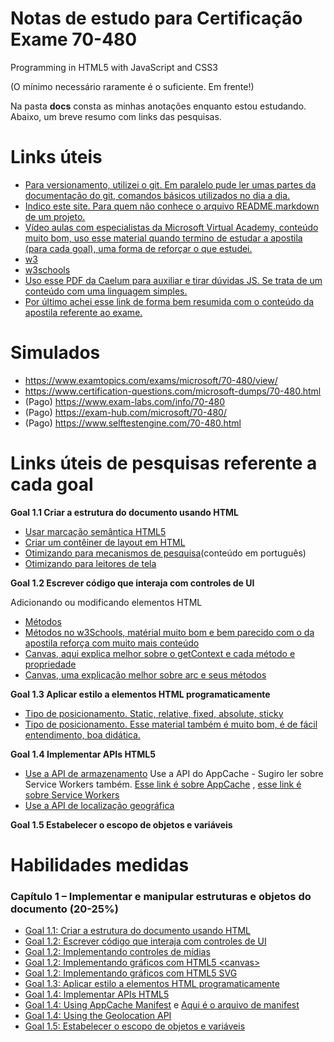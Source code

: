# Notas de estudo para Certificação Exame 70-480
Programming in HTML5 with JavaScript and CSS3

(O mínimo necessário raramente é o suficiente. Em frente!)

Na pasta **docs** consta as minhas anotações enquanto estou estudando. Abaixo, um breve resumo com links das pesquisas. 

# Links úteis
* [Para versionamento, utilizei o git. Em paralelo pude ler umas partes da documentação do git, comandos básicos utilizados no dia a dia.](https://git-scm.com/doc)
* [Indico este site. Para quem não conhece o arquivo README.markdown de um projeto.](https://dillinger.io/)
* [Vídeo aulas com especialistas da Microsoft Virtual Academy, conteúdo muito bom, uso esse material quando termino de estudar a apostila (para cada goal), uma forma de reforçar o que estudei.](https://channel9.msdn.com/Series/Developing-in-HTML5-with-JavaScript-and-CSS3-Jump-Start)
* [w3](https://www.w3.org/)
* [w3schools](https://www.w3schools.com/html/html5_intro.asp)
* [Uso esse PDF da Caelum para auxiliar e tirar dúvidas JS. Se trata de um conteúdo com uma linguagem simples.](./docs/caelum-html-css-javascript)
* [Por último achei esse link de forma bem resumida com o conteúdo da apostila referente ao exame.](http://www.infocodify.com/)

# Simulados
* https://www.examtopics.com/exams/microsoft/70-480/view/
* https://www.certification-questions.com/microsoft-dumps/70-480.html
* (Pago) https://www.exam-labs.com/info/70-480
* (Pago) https://exam-hub.com/microsoft/70-480/
* (Pago) https://www.selftestengine.com/70-480.html


# Links úteis de pesquisas referente a cada goal

**Goal 1.1 Criar a estrutura do documento usando HTML**
* [Usar marcação semântica HTML5](http://www.infocodify.com/html_dom/create_dom_structure)
* [Criar um contêiner de layout em HTML](http://www.infocodify.com/html_dom/creating_layout_container)
* [Otimizando para mecanismos de pesquisa](https://danieldigital.com.br/blog/seo-tecnico-a-importancia-do-html5-semantico-para-melhorar-o-trafego-do-seu-site/)(conteúdo em português)
* [Otimizando para leitores de tela](w3.org/WAI/perspective-videos/speech/)

**Goal 1.2 Escrever código que interaja com controles de UI**

Adicionando ou modificando elementos HTML
* [Métodos](https://tableless.com.br/entendendo-o-dom-document-object-model/)
* [Métodos no w3Schools, matérial muito bom e bem parecido com o da apostila reforça com muito mais conteúdo](https://www.w3schools.com/jsref/dom_obj_document.asp)
* [Canvas, aqui explica melhor sobre o getContext e cada método e propriedade](https://www.w3schools.com/tags/ref_canvas.asp)
* [Canvas, uma explicação melhor sobre arc e seus métodos](https://www.w3schools.com/tags/canvas_arc.asp)

**Goal 1.3 Aplicar estilo a elementos HTML programaticamente**
* [Tipo de posicionamento. Static, relative, fixed, absolute, sticky](https://www.w3schools.com/css/css_positioning.asp)
* [Tipo de posicionamento. Esse material também é muito bom, é de fácil entendimento, boa didática.](https://www.devmedia.com.br/position-css-definindo-a-posicao-de-elementos-com-fixed-relative-e-absolute/37700)

**Goal 1.4 Implementar APIs HTML5**
* [Use a API de armazenamento](https://www.w3schools.com/jsref/met_storage_key.asp)
Use a API do AppCache - Sugiro ler sobre Service Workers também. [Esse link é sobre AppCache](https://developer.mozilla.org/pt-BR/docs/Web/HTML/Using_the_application_cache) , [esse link é sobre Service Workers](https://developer.mozilla.org/pt-BR/docs/Web/API/Service_Worker_API/Using_Service_Workers)
* [Use a API de localização geográfica](https://www.w3schools.com/html/html5_geolocation.asp)

**Goal 1.5 Estabelecer o escopo de objetos e variáveis**

# Habilidades medidas

### Capítulo 1 –  Implementar e manipular estruturas e objetos do documento (20-25%)
* [Goal 1.1: Criar a estrutura do documento usando HTML](./chapter01/goal_1_1.html)
* [Goal 1.2: Escrever código que interaja com controles de UI](./chapter01/goal_1.2_a_adding_or_modifying_HTML_elements.html)
* [Goal 1.2: Implementando controles de mídias](./chapter01/goal_1.2_b_implementing_media_controls.html)
* [Goal 1.2: Implementando gráficos com HTML5 &lt;canvas&gt;](./chapter01/goal_1.2_c_Implementing_canvas.html)
* [Goal 1.2: Implementando gráficos com HTML5 SVG](./chapter01/goal_1.2_d_Implementing_SVG.html)
* [Goal 1.3: Aplicar estilo a elementos HTML programaticamente](./chapter01/goal_1.3.html)
* [Goal 1.4: Implementar APIs HTML5](./chapter01/goal_1.4.html)
* [Goal 1.4: Using AppCache Manifest](./chapter01/goal_1.4_b_Using_AppCache_manifest.html) e [Aqui é o arquivo de manifest](manifest.appcache)
* [Goal 1.4: Using the Geolocation API](./chapter01/goal_1.4_c_Using_the_Geolocation_API.html)
* [Goal 1.5: Estabelecer o escopo de objetos e variáveis](./chapter01/goal_1.5.html)